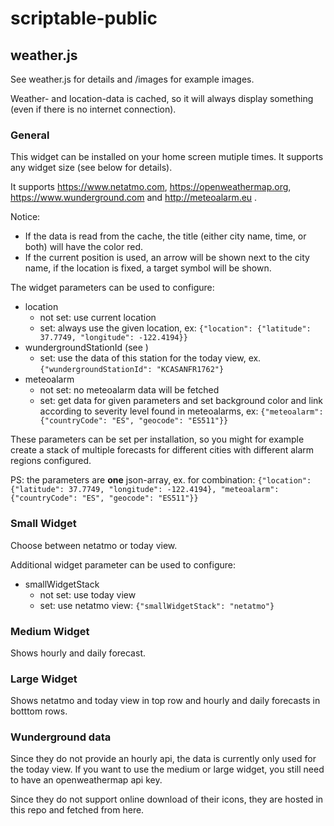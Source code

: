 # scriptable-public
## weather.js
See weather.js for details and /images for example images.

Weather- and location-data is cached, so it will always display something (even if there is no internet connection).

### General
This widget can be installed on your home screen mutiple times. It supports any widget size (see below for details).

It supports https://www.netatmo.com, https://openweathermap.org, https://www.wunderground.com and http://meteoalarm.eu .

Notice:
* If the data is read from the cache, the title (either city name, time, or both) will have the color red.
* If the current position is used, an arrow will be shown next to the city name, if the location is fixed, a target symbol will be shown.

The widget parameters can be used to configure:
* location
  * not set: use current location
  * set: always use the given location, ex: `{"location": {"latitude": 37.7749, "longitude": -122.4194}}`
* wundergroundStationId (see )
  * set: use the data of this station for the today view, ex. `{"wundergroundStationId": "KCASANFR1762"}`
* meteoalarm
  * not set: no meteoalarm data will be fetched
  * set: get data for given parameters and set background color and link according to severity level found in meteoalarms, ex: `{"meteoalarm": {"countryCode": "ES", "geocode": "ES511"}}`

These parameters can be set per installation, so you might for example create a stack of multiple forecasts for different cities with different alarm regions configured.

PS: the parameters are **one** json-array, ex. for combination: `{"location": {"latitude": 37.7749, "longitude": -122.4194}, "meteoalarm": {"countryCode": "ES", "geocode": "ES511"}}`

### Small Widget
Choose between netatmo or today view.

Additional widget parameter can be used to configure:
* smallWidgetStack
  * not set: use today view
  * set: use netatmo view: `{"smallWidgetStack": "netatmo"}`
  
### Medium Widget
Shows hourly and daily forecast.

### Large Widget
Shows netatmo and today view in top row and hourly and daily forecasts in botttom rows.

### Wunderground data
Since they do not provide an hourly api, the data is currently only used for the today view. If you want to use the medium or large widget, you still need to have an openweathermap api key.

Since they do not support online download of their icons, they are hosted in this repo and fetched from here.